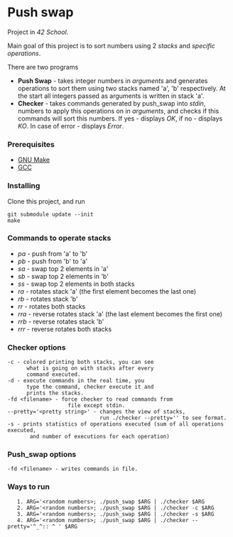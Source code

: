 # Push swap

Project in *42 School*.

Main goal of this project is to sort numbers using 2 *stacks* and
*specific operations*.

There are two programs
* **Push Swap** - takes integer numbers in *arguments* and generates operations to sort them
using two stacks named 'a', 'b' respectively. At the start all integers passed as arguments is written
in stack 'a'.
* **Checker** - takes commands generated by push_swap into *stdin*, numbers to apply this
operations on in *arguments*, and checks if this commands will sort this numbers. If yes - displays *OK*,
if no - displays *KO*. In case of error - displays *Error*.

### Prerequisites

* [GNU Make](https://www.gnu.org/software/make/)
* [GCC](https://gcc.gnu.org/)

### Installing

Clone this project, and run
```
git submodule update --init
make
```

### Commands to operate stacks
  * *pa* - push from 'a' to 'b'
  * *pb* - push from 'b' to 'a'
  * *sa* - swap top 2 elements in 'a'
  * *sb* - swap top 2 elements in 'b'
  * *ss* - swap top 2 elements in both stacks
  * *ra* - rotates stack 'a' (the first element becomes the last one)
  * *rb* - rotates stack 'b'
  * *rr* - rotates both stacks
  * *rra* - reverse rotates stack 'a' (the last element becomes the first one)
  * *rrb* - reverse rotates stack 'b'
  * *rrr* - reverse rotates both stacks
 
 ### Checker options
    -c - colored printing both stacks, you can see
          what is going on with stacks after every
          command executed.
    -d - execute commands in the real time, you
          type the command, checker execute it and
          prints the stacks.
    -fd <filename> - force checker to read commands from
                       file except stdin.
    --pretty='<pretty string>' - changes the view of stacks,
                                 run ./checker --pretty='' to see format.
    -s - prints statistics of operations executed (sum of all operations executed,
           and number of executions for each operation)
           
 ### Push_swap options
    -fd <filename> - writes commands in file.
    
 ### Ways to run
 ```
    1. ARG='<random numbers>; ./push_swap $ARG | ./checker $ARG
    2. ARG='<random numbers>; ./push_swap $ARG | ./checker -c $ARG
    3. ARG='<random numbers>; ./push_swap $ARG | ./checker -s $ARG
    4. ARG='<random numbers>; ./push_swap $ARG | ./checker --pretty='^_^:: ^ ' $ARG
 ```
